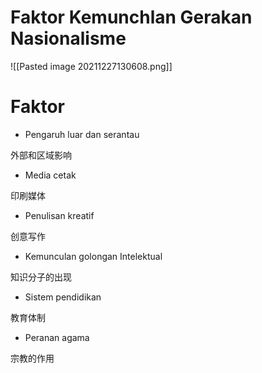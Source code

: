 # Faktor Kemunchlan Gerakan Nasionalisme
![[Pasted image 20211227130608.png]]
# Faktor
-  Pengaruh luar dan serantau 

外部和区域影响

- Media cetak

印刷媒体

- Penulisan kreatif

创意写作

- Kemunculan golongan Intelektual

知识分子的出现

- Sistem pendidikan

教育体制

- Peranan agama 

宗教的作用


